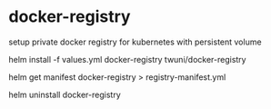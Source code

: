 # docker-registry
setup private docker registry for kubernetes with persistent volume

helm install -f values.yml docker-registry  twuni/docker-registry

helm get manifest  docker-registry  > registry-manifest.yml

helm uninstall docker-registry



